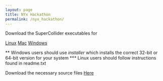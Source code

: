 ```yaml
---
layout: page
title: NYx Hackathon
permalink: /nyx_hackathon/
---
```


Download the SuperCollider executables for

[Linux](https://www.dropbox.com/sh/irwuyfylkoudn0j/AAC8q0vd0mXuB6t2nqZrc9tVa?dl=1) 
[Mac](https://www.dropbox.com/sh/td7wph8nqaupwjt/AABCeYGWykgyQtmSw06oGW9ya?dl=1)
[Windows](https://www.dropbox.com/sh/dbh3uo4g4o3561g/AAC4NEg1hAaxSDO5usBP_2Y0a?dl=1)

** Windows users should use _installer_ which installs the correct 32-bit or 64-bit version for your system
*** Linux users should follow instructions found in readme.txt

Download the necessary source files [Here](https://www.dropbox.com/sh/qwr9zkdv6gmz7bf/AADcNmoAYqMmbB-brWJ35waEa?dl=1)
